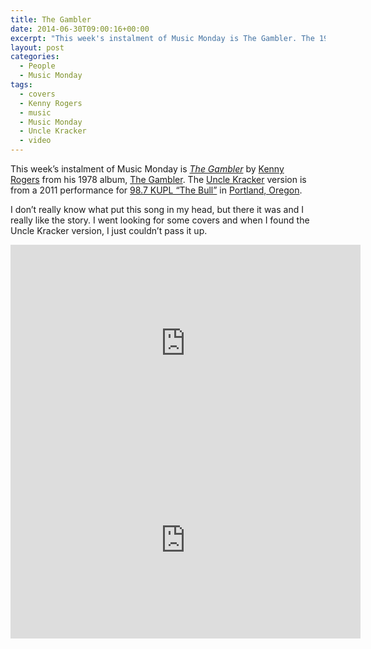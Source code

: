 ```yaml
---
title: The Gambler
date: 2014-06-30T09:00:16+00:00
excerpt: "This week's instalment of Music Monday is The Gambler. The 1978 Kenny Rogers original and a 2011 cover by Uncle Kracker."
layout: post
categories:
  - People
  - Music Monday
tags:
  - covers
  - Kenny Rogers
  - music
  - Music Monday
  - Uncle Kracker
  - video
---
```

This week&#8217;s instalment of Music Monday is _<a href="http://en.wikipedia.org/wiki/The_Gambler_(song)" target="_blank">The Gambler</a>_ by <a href="http://kennyrogers.com/" target="_blank">Kenny Rogers</a> from his 1978 album, <a href="http://en.wikipedia.org/wiki/The_Gambler_(album)" target="_blank">The Gambler</a>. The <a href="http://www.unclekracker.com/" target="_blank">Uncle Kracker</a> version is from a 2011 performance for <a href="http://www.987thebull.com/" target="_blank">98.7 KUPL &#8220;The Bull&#8221;</a> in <a href="http://www.portlandoregon.gov/" target="_blank">Portland, Oregon</a>.

I don&#8217;t really know what put this song in my head, but there it was and I really like the story. I went looking for some covers and when I found the Uncle Kracker version, I just couldn&#8217;t pass it up.

<div class="video-container">
	<iframe width="560" height="315" src="https://www.youtube.com/embed/Jj4nJ1YEAp4" frameborder="0" allowfullscreen></iframe>
</div>

<div class="video-container">
	<iframe width="560" height="315" src="https://www.youtube.com/embed/zWXE9iLozSA" frameborder="0" allowfullscreen></iframe>
</div>